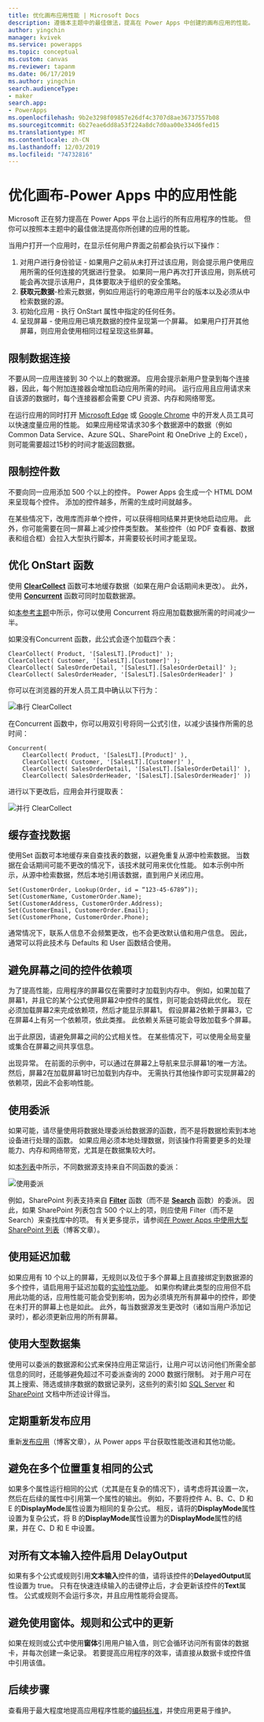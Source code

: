 ```yaml
---
title: 优化画布应用性能 | Microsoft Docs
description: 遵循本主题中的最佳做法，提高在 Power Apps 中创建的画布应用的性能。
author: yingchin
manager: kvivek
ms.service: powerapps
ms.topic: conceptual
ms.custom: canvas
ms.reviewer: tapanm
ms.date: 06/17/2019
ms.author: yingchin
search.audienceType:
- maker
search.app:
- PowerApps
ms.openlocfilehash: 9b2e3298f09857e26df4c3707d8ae36737557b08
ms.sourcegitcommit: 6b27eae6dd8a53f224a8dc7d0aa00e334d6fed15
ms.translationtype: MT
ms.contentlocale: zh-CN
ms.lasthandoff: 12/03/2019
ms.locfileid: "74732816"
---
```

# <a name="optimize-canvas-app-performance-in-power-apps"></a>优化画布-Power Apps 中的应用性能
Microsoft 正在努力提高在 Power Apps 平台上运行的所有应用程序的性能。 但你可以按照本主题中的最佳做法提高你所创建的应用的性能。

当用户打开一个应用时，在显示任何用户界面之前都会执行以下操作： 
1. 对用户进行身份验证 - 如果用户之前从未打开过该应用，则会提示用户使用应用所需的任何连接的凭据进行登录。 如果同一用户再次打开该应用，则系统可能会再次提示该用户，具体要取决于组织的安全策略。 
2. **获取元数据**-检索元数据，例如应用运行的电源应用平台的版本以及必须从中检索数据的源。 
3. 初始化应用 - 执行 OnStart 属性中指定的任何任务。 
4. 呈现屏幕 - 使用应用已填充数据的控件呈现第一个屏幕。 如果用户打开其他屏幕，则应用会使用相同过程呈现这些屏幕。  

## <a name="limit-data-connections"></a>限制数据连接 
不要从同一应用连接到 30 个以上的数据源。 应用会提示新用户登录到每个连接器，因此，每个附加连接器会增加启动应用所需的时间。 运行应用且应用请求来自该源的数据时，每个连接器都会需要 CPU 资源、内存和网络带宽。 

在运行应用的同时打开 [Microsoft Edge](https://docs.microsoft.com/microsoft-edge/devtools-guide/network) 或 [Google Chrome](https://developers.google.com/web/tools/chrome-devtools/network-performance/) 中的开发人员工具可以快速度量应用的性能。 如果应用经常请求30多个数据源中的数据（例如 Common Data Service、Azure SQL、SharePoint 和 OneDrive 上的 Excel），则可能需要超过15秒的时间才能返回数据。  

## <a name="limit-the-number-of-controls"></a>限制控件数 
不要向同一应用添加 500 个以上的控件。 Power Apps 会生成一个 HTML DOM 来呈现每个控件。 添加的控件越多，所需的生成时间就越多。 

在某些情况下，改用库而非单个控件，可以获得相同结果并更快地启动应用。 此外，你可能需要在同一屏幕上减少控件类型数。 某些控件（如 PDF 查看器、数据表和组合框）会拉入大型执行脚本，并需要较长时间才能呈现。 

## <a name="optimize-the-onstart-function"></a>优化 OnStart 函数
使用 [**ClearCollect**](functions/function-clear-collect-clearcollect.md) 函数可本地缓存数据（如果在用户会话期间未更改）。 此外，使用 [**Concurrent**](functions/function-concurrent.md) 函数可同时加载数据源。

如[本参考主题](functions/function-concurrent.md)中所示，你可以使用 Concurrent 将应用加载数据所需的时间减少一半。

如果没有Concurrent 函数，此公式会逐个加载四个表：

```
ClearCollect( Product, '[SalesLT].[Product]' );
ClearCollect( Customer, '[SalesLT].[Customer]' );
ClearCollect( SalesOrderDetail, '[SalesLT].[SalesOrderDetail]' );
ClearCollect( SalesOrderHeader, '[SalesLT].[SalesOrderHeader]' )
```

你可以在浏览器的开发人员工具中确认以下行为：

![串行 ClearCollect](./media/performance-tips/perfconcurrent1.png)
    
在Concurrent 函数中，你可以用双引号将同一公式引住，以减少该操作所需的总时间：

```
Concurrent( 
    ClearCollect( Product, '[SalesLT].[Product]' ),
    ClearCollect( Customer, '[SalesLT].[Customer]' ),
    ClearCollect( SalesOrderDetail, '[SalesLT].[SalesOrderDetail]' ),
    ClearCollect( SalesOrderHeader, '[SalesLT].[SalesOrderHeader]' ))
```

进行以下更改后，应用会并行提取表： 

![并行 ClearCollect](./media/performance-tips/perfconcurrent2.png)  

## <a name="cache-lookup-data"></a>缓存查找数据
使用Set 函数可本地缓存来自查找表的数据，以避免重复从源中检索数据。 当数据在会话期间可能不更改的情况下，该技术就可用来优化性能。 如本示例中所示，从源中检索数据，然后本地引用该数据，直到用户关闭应用。 

```
Set(CustomerOrder, Lookup(Order, id = “123-45-6789”));
Set(CustomerName, CustomerOrder.Name);
Set(CustomerAddress, CustomerOrder.Address);
Set(CustomerEmail, CustomerOrder.Email);
Set(CustomerPhone, CustomerOrder.Phone);
```

通常情况下，联系人信息不会频繁更改，也不会更改默认值和用户信息。 因此，通常可以将此技术与 Defaults 和 User 函数结合使用。 

## <a name="avoid-controls-dependency-between-screens"></a>避免屏幕之间的控件依赖项
为了提高性能，应用程序的屏幕仅在需要时才加载到内存中。 例如，如果加载了屏幕1，并且它的某个公式使用屏幕2中控件的属性，则可能会妨碍此优化。 现在必须加载屏幕2来完成依赖项，然后才能显示屏幕1。 假设屏幕2依赖于屏幕3，它在屏幕4上有另一个依赖项，依此类推。 此依赖关系链可能会导致加载多个屏幕。

出于此原因，请避免屏幕之间的公式相关性。 在某些情况下，可以使用全局变量或集合在屏幕之间共享信息。

出现异常。 在前面的示例中，可以通过在屏幕2上导航来显示屏幕1的唯一方法。 然后，屏幕2在加载屏幕1时已加载到内存中。 无需执行其他操作即可实现屏幕2的依赖项，因此不会影响性能。

## <a name="use-delegation"></a>使用委派
如果可能，请尽量使用将数据处理委派给数据源的函数，而不是将数据检索到本地设备进行处理的函数。 如果应用必须本地处理数据，则该操作将需要更多的处理能力、内存和网络带宽，尤其是在数据集较大时。

如[本列表](delegation-list.md)中所示，不同数据源支持来自不同函数的委派：

![使用委派](./media/performance-tips/perfdelegation1.png)

例如，SharePoint 列表支持来自 [**Filter**](functions/function-filter-lookup.md) 函数（而不是 [**Search**](functions/function-filter-lookup.md) 函数）的委派。 因此，如果 SharePoint 列表包含 500 个以上的项，则应使用 Filter（而不是 Search）来查找库中的项。 有关更多提示，请参阅[在 Power Apps 中使用大型 SharePoint 列表](https://powerapps.microsoft.com/blog/powerapps-now-supports-working-with-more-than-256-items-in-sharepoint-lists/)（博客文章）。 

## <a name="use-delayed-load"></a>使用延迟加载
如果应用有 10 个以上的屏幕，无规则以及位于多个屏幕上且直接绑定到数据源的多个控件，请启用用于延迟加载的[实验性功能](working-with-experimental.md)。 如果你构建此类型的应用但不启用此功能的话，应用性能可能会受到影响，因为必须填充所有屏幕中的控件，即使在未打开的屏幕上也是如此。 此外，每当数据源发生更改时（诸如当用户添加记录时），都必须更新应用的所有屏幕。

## <a name="working-with-large-data-sets"></a>使用大型数据集
使用可以委派的数据源和公式来保持应用正常运行，让用户可以访问他们所需全部信息的同时，还能够避免超过不可委派查询的 2000 数据行限制。 对于用户可在其上搜索、筛选或排序数据的数据记录列，这些列的索引如 [SQL Server](https://docs.microsoft.com/sql/relational-databases/sql-server-index-design-guide?view=sql-server-2017) 和 [SharePoint](https://support.office.com/article/Add-an-index-to-a-SharePoint-column-f3f00554-b7dc-44d1-a2ed-d477eac463b0) 文档中所述设计得当。  

## <a name="republish-apps-regularly"></a>定期重新发布应用
重新[发布应用](https://powerapps.microsoft.com/blog/republish-your-apps-to-get-performance-improvements-and-additional-features/)（博客文章），从 Power apps 平台获取性能改进和其他功能。

## <a name="avoid-repeating-the-same-formula-in-multiple-places"></a>避免在多个位置重复相同的公式
如果多个属性运行相同的公式（尤其是在复杂的情况下），请考虑将其设置一次，然后在后续的属性中引用第一个属性的输出。 例如，不要将控件 A、B、C、D 和 E 的**DisplayMode**属性设置为相同的复杂公式。 相反，请将的**DisplayMode**属性设置为复杂公式，将 B 的**DisplayMode**属性设置为的**DisplayMode**属性的结果，并在 C、D 和 E 中设置。

## <a name="enable-delayoutput-on-all-text-input-controls"></a>对所有文本输入控件启用 DelayOutput
如果有多个公式或规则引用**文本输入**控件的值，请将该控件的**DelayedOutput**属性设置为 true。 只有在快速连续输入的击键停止后，才会更新该控件的**Text**属性。 公式或规则不会运行多次，并且应用性能将会提高。

## <a name="avoid-using-formupdates-in-rules-and-formulas"></a>避免使用窗体。规则和公式中的更新
如果在规则或公式中使用**窗体**引用用户输入值，则它会循环访问所有窗体的数据卡，并每次创建一条记录。 若要提高应用程序的效率，请直接从数据卡或控件值中引用该值。

## <a name="next-steps"></a>后续步骤
查看用于最大程度地提高应用程序性能的[编码标准](https://aka.ms/powerappscanvasguidelines)，并使应用更易于维护。
